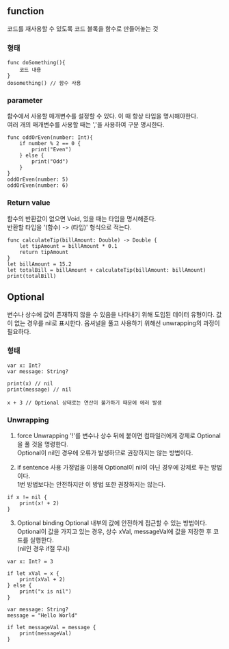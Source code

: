 ## function
코드를 재사용할 수 있도록 코드 블록을 함수로 만들어놓는 것

### 형태
```
func doSomething(){
    코드 내용
}
dosomething() // 함수 사용
```

### parameter
함수에서 사용할 매개변수를 설정할 수 있다. 이 때 항상 타입을 명시해야한다.    
여러 개의 매개변수를 사용할 때는 ','을 사용하여 구분 명시한다.   

```
func oddOrEven(number: Int){
    if number % 2 == 0 {
        print("Even")
    } else {
        print("Odd")
    }
}
oddOrEven(number: 5)
oddOrEven(number: 6)
```

### Return value
함수의 반환값이 없으면 Void, 있을 때는 타입을 명시해준다.   
반환할 타입을 '(함수) -> (타입)' 형식으로 적는다.   

```
func calculateTip(billAmount: Double) -> Double {
    let tipAmount = billAmount * 0.1
    return tipAmount
}
let billAmount = 15.2
let totalBill = billAmount + calculateTip(billAmount: billAmount)
print(totalBill)
```

## Optional
<p>
변수나 상수에 값이 존재하지 않을 수 있음을 나타내기 위해 도입된 데이터 유형이다.
값이 없는 경우를 nil로 표시한다. 
옵셔널을 풀고 사용하기 위해선 unwrapping의 과정이 필요하다. 
</p>

### 형태
```
var x: Int?
var message: String?

print(x) // nil
print(message) // nil

x + 3 // Optional 상태로는 연산이 불가하기 때문에 에러 발생
```

### Unwrapping
1. force Unwrapping
'!'를 변수나 상수 뒤에 붙이면 컴파일러에게 강제로 Optional을 풀 것을 명령한다.   
Optional이 nil인 경우에 오류가 발생하므로 권장하지는 않는 방법이다.   

2. if sentence 사용
가정법을 이용해 Optional이 nil이 아닌 경우에 강제로 푸는 방법이다.   
1번 방법보다는 안전하지만 이 방법 또한 권장하지는 않는다.
```
if x != nil {
    print(x! + 2)
}
```

3. Optional binding
Optional 내부의 값에 안전하게 접근할 수 있는 방법이다.   
Optional이 값을 가지고 있는 경우, 상수 xVal, messageVal에 값을 저장한 후 코드를 실행한다.   
(nil인 경우 if절 무시)
```
var x: Int? = 3

if let xVal = x { 
    print(xVal + 2)
} else {
    print("x is nil")
}

var message: String?
message = "Hello World"

if let messageVal = message {
    print(messageVal)
}
```

